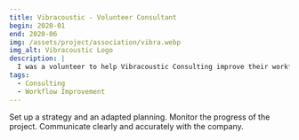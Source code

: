 ```yaml
---
title: Vibracoustic - Volunteer Consultant
begin: 2020-01
end: 2020-06
img: /assets/project/association/vibra.webp
img_alt: Vibracoustic Logo
description: |
  I was a volunteer to help Vibracoustic Consulting improve their workflow.
tags:
  - Consulting
  - Workflow Improvement
---
```

Set up a strategy and an adapted planning. Monitor the progress of the project. Communicate clearly and accurately with the company.
